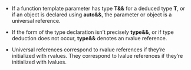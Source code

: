 - If a function template parameter has type **T&&** for a deduced type **T**, or if an object is declared using **auto&&**, the parameter or object is a universal reference.

- If the form of the type declaration isn’t precisely **type&&**, or if type deduction does not occur, **type&&** denotes an rvalue reference.

- Universal references correspond to rvalue references if they’re initialized with rvalues. They correspond to lvalue references if they’re initialized with lvalues.